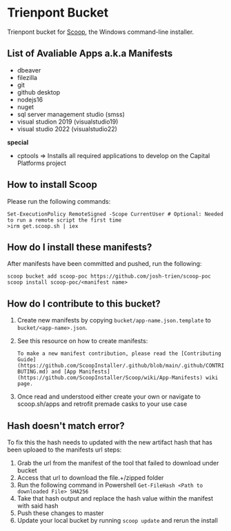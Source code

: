 # Trienpont Bucket

Trienpont bucket for [Scoop](https://scoop.sh), the Windows command-line installer.

## List of Avaliable Apps a.k.a Manifests
- dbeaver
- filezilla
- git
- github desktop
- nodejs16
- nuget
- sql server management studio (smss)
- visual studion 2019 (visualstudio19)
- visual studio 2022 (visualstudio22)

**special**
- cptools => Installs all required applications to develop on the Capital Platforms project

## How to install Scoop

Please run the following commands:

```pwsh
Set-ExecutionPolicy RemoteSigned -Scope CurrentUser # Optional: Needed to run a remote script the first time
>irm get.scoop.sh | iex
```

## How do I install these manifests?

After manifests have been committed and pushed, run the following:

```pwsh
scoop bucket add scoop-poc https://github.com/josh-trien/scoop-poc
scoop install scoop-poc/<manifest name>
```

## How do I contribute to this bucket?

1. Create new manifests by copying `bucket/app-name.json.template` to
   `bucket/<app-name>.json`.
2. See this resource on how to create manifests:

    `To make a new manifest contribution, please read the [Contributing
    Guide](https://github.com/ScoopInstaller/.github/blob/main/.github/CONTRIBUTING.md)
    and [App Manifests](https://github.com/ScoopInstaller/Scoop/wiki/App-Manifests)
    wiki page.`

3. Once read and understood either create your own or navigate to scoop.sh/apps and retrofit premade casks to your use case


## Hash doesn't match error?

To fix this the hash needs to updated with the new artifact hash that has been uploaed to the manifests url
steps:
1. Grab the url from the manifest of the tool that failed to download under bucket
2. Access that url to download the file.+/zipped folder
3. Run the following command in Powershell
    `Get-FileHash <Path to downloaded File> SHA256`
4. Take that hash output and replace the hash value within the manifest with said hash
5. Push these changes to master
6. Update your local bucket by running `scoop update` and rerun the install
